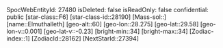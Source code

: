 ﻿---
location: [29.58,28.275,60]
type: Station
tags:
- astro/Star

---
SpocWebEntityId: 27480
isDeleted: false
isReadOnly: false
confidential: public
[star-class::F6]
[star-class-id::28190]
[Mass-sol::]
[name::Elmuthalleth]
[geo-alt::60]
[geo-lon::28.275]
[geo-lat::29.58]
[geo-lon-v::0.001]
[geo-lat-v::-0.23]
[bright-min::34]
[bright-max::34]
[Zodiac-index::1]
[ZodiacId::28162]
[NextStarId::27394]

